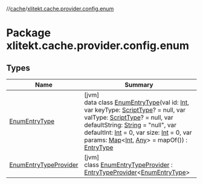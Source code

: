 //[cache](../../index.md)/[xlitekt.cache.provider.config.enum](index.md)

# Package xlitekt.cache.provider.config.enum

## Types

| Name | Summary |
|---|---|
| [EnumEntryType](-enum-entry-type/index.md) | [jvm]<br>data class [EnumEntryType](-enum-entry-type/index.md)(val id: [Int](https://kotlinlang.org/api/latest/jvm/stdlib/kotlin/-int/index.html), var keyType: [ScriptType](../xlitekt.cache.provider.config/-script-type/index.md)? = null, var valType: [ScriptType](../xlitekt.cache.provider.config/-script-type/index.md)? = null, var defaultString: [String](https://kotlinlang.org/api/latest/jvm/stdlib/kotlin/-string/index.html) = &quot;null&quot;, var defaultInt: [Int](https://kotlinlang.org/api/latest/jvm/stdlib/kotlin/-int/index.html) = 0, var size: [Int](https://kotlinlang.org/api/latest/jvm/stdlib/kotlin/-int/index.html) = 0, var params: [Map](https://kotlinlang.org/api/latest/jvm/stdlib/kotlin.collections/-map/index.html)&lt;[Int](https://kotlinlang.org/api/latest/jvm/stdlib/kotlin/-int/index.html), [Any](https://kotlinlang.org/api/latest/jvm/stdlib/kotlin/-any/index.html)&gt; = mapOf()) : [EntryType](../xlitekt.cache.provider/-entry-type/index.md) |
| [EnumEntryTypeProvider](-enum-entry-type-provider/index.md) | [jvm]<br>class [EnumEntryTypeProvider](-enum-entry-type-provider/index.md) : [EntryTypeProvider](../xlitekt.cache.provider/-entry-type-provider/index.md)&lt;[EnumEntryType](-enum-entry-type/index.md)&gt; |
